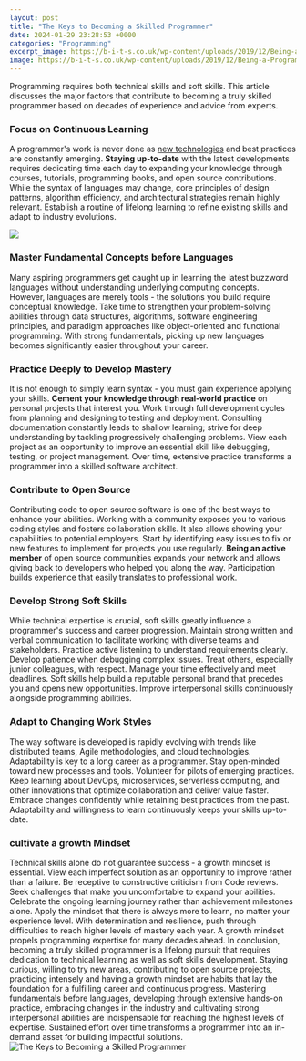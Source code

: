 ```yaml
---
layout: post
title: "The Keys to Becoming a Skilled Programmer"
date: 2024-01-29 23:28:53 +0000
categories: "Programming"
excerpt_image: https://b-i-t-s.co.uk/wp-content/uploads/2019/12/Being-a-Programmer.jpg
image: https://b-i-t-s.co.uk/wp-content/uploads/2019/12/Being-a-Programmer.jpg
---
```


Programming requires both technical skills and soft skills. This article discusses the major factors that contribute to becoming a truly skilled programmer based on decades of experience and advice from experts.
### Focus on Continuous Learning 
A programmer's work is never done as [new technologies](https://store.fi.io.vn/west-coast-rappers-hip-hop-hood-security-fashion-rottweiler-1) and best practices are constantly emerging. **Staying up-to-date** with the latest developments requires dedicating time each day to expanding your knowledge through courses, tutorials, programming books, and open source contributions. While the syntax of languages may change, core principles of design patterns, algorithm efficiency, and architectural strategies remain highly relevant. Establish a routine of lifelong learning to refine existing skills and adapt to industry evolutions. 

![](https://ecbsite.com/wp-content/uploads/2018/06/12_Skills_Programmer_CVb.jpg)
### Master Fundamental Concepts before Languages
Many aspiring programmers get caught up in learning the latest buzzword languages without understanding underlying computing concepts. However, languages are merely tools - the solutions you build require conceptual knowledge. Take time to strengthen your problem-solving abilities through data structures, algorithms, software engineering principles, and paradigm approaches like object-oriented and functional programming. With strong fundamentals, picking up new languages becomes significantly easier throughout your career.
### Practice Deeply to Develop Mastery
It is not enough to simply learn syntax - you must gain experience applying your skills. **Cement your knowledge through real-world practice** on personal projects that interest you. Work through full development cycles from planning and designing to testing and deployment. Consulting documentation constantly leads to shallow learning; strive for deep understanding by tackling progressively challenging problems. View each project as an opportunity to improve an essential skill like debugging, testing, or project management. Over time, extensive practice transforms a programmer into a skilled software architect.
### Contribute to Open Source 
Contributing code to open source software is one of the best ways to enhance your abilities. Working with a community exposes you to various coding styles and fosters collaboration skills. It also allows showing your capabilities to potential employers. Start by identifying easy issues to fix or new features to implement for projects you use regularly. **Being an active member** of open source communities expands your network and allows giving back to developers who helped you along the way. Participation builds experience that easily translates to professional work. 
### Develop Strong Soft Skills
While technical expertise is crucial, soft skills greatly influence a programmer's success and career progression. Maintain strong written and verbal communication to facilitate working with diverse teams and stakeholders. Practice active listening to understand requirements clearly. Develop patience when debugging complex issues. Treat others, especially junior colleagues, with respect. Manage your time effectively and meet deadlines. Soft skills help build a reputable personal brand that precedes you and opens new opportunities. Improve interpersonal skills continuously alongside programming abilities.
### Adapt to Changing Work Styles 
The way software is developed is rapidly evolving with trends like distributed teams, Agile methodologies, and cloud technologies. Adaptability is key to a long career as a programmer. Stay open-minded toward new processes and tools. Volunteer for pilots of emerging practices. Keep learning about DevOps, microservices, serverless computing, and other innovations that optimize collaboration and deliver value faster. Embrace changes confidently while retaining best practices from the past. Adaptability and willingness to learn continuously keeps your skills up-to-date. 
### cultivate a growth Mindset 
Technical skills alone do not guarantee success - a growth mindset is essential. View each imperfect solution as an opportunity to improve rather than a failure. Be receptive to constructive criticism from Code reviews. Seek challenges that make you uncomfortable to expand your abilities. Celebrate the ongoing learning journey rather than achievement milestones alone. Apply the mindset that there is always more to learn, no matter your experience level. With determination and resilience, push through difficulties to reach higher levels of mastery each year. A growth mindset propels programming expertise for many decades ahead.
In conclusion, becoming a truly skilled programmer is a lifelong pursuit that requires dedication to technical learning as well as soft skills development. Staying curious, willing to try new areas, contributing to open source projects, practicing intensely and having a growth mindset are habits that lay the foundation for a fulfilling career and continuous progress. Mastering fundamentals before languages, developing through extensive hands-on practice, embracing changes in the industry and cultivating strong interpersonal abilities are indispensable for reaching the highest levels of expertise. Sustained effort over time transforms a programmer into an in-demand asset for building impactful solutions.
![The Keys to Becoming a Skilled Programmer](https://b-i-t-s.co.uk/wp-content/uploads/2019/12/Being-a-Programmer.jpg)